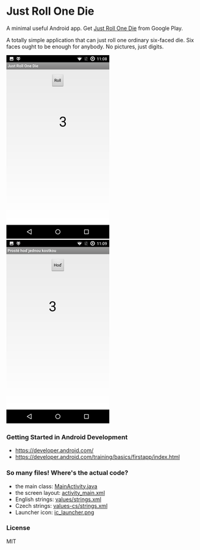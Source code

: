 # Just Roll One Die

A minimal useful Android app. Get [Just Roll One Die][jrod-gp] from Google Play.

A totally simple application that can just roll one ordinary six-faced
die. Six faces ought to be enough for anybody. No pictures, just digits.

![](screenshots/roll-en.png)
![](screenshots/roll-cs.png)

[jrod-gp]: https://play.google.com/store/apps/details?id=net.vidner.justrollonedie

### Getting Started in Android Development

- <https://developer.android.com/>
- <https://developer.android.com/training/basics/firstapp/index.html>

### So many files! Where's the actual code?

- the main class:
  [MainActivity.java](app/src/main/java/net/vidner/justrollonedie/MainActivity.java)
- the screen layout:
  [activity\_main.xml](app/src/main/res/layout/activity_main.xml)
- English strings:
  [values/strings.xml](app/src/main/res/values/strings.xml)
- Czech strings:
  [values-cs/strings.xml](app/src/main/res/values-cs/strings.xml)
- Launcher icon:
  [ic_launcher.png](app/src/main/res/mipmap-mdpi/ic_launcher.png )

### License

MIT
